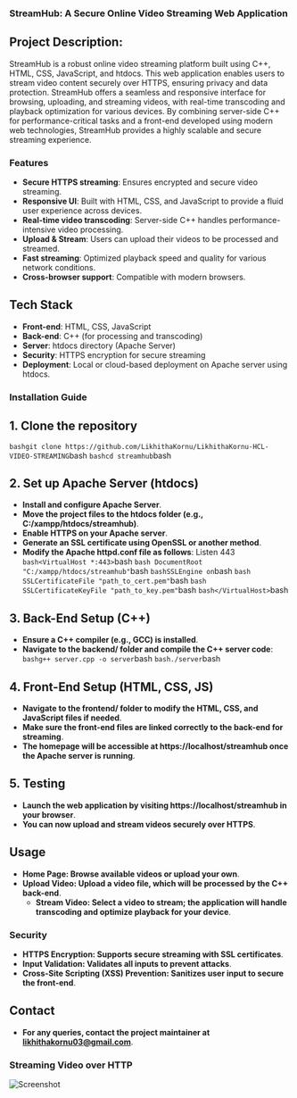 ### StreamHub: A Secure Online Video Streaming Web Application

## Project Description:
StreamHub is a robust online video streaming platform built using C++, HTML, CSS, JavaScript, and htdocs. This web application enables users to stream video content securely over HTTPS, ensuring privacy and data protection. StreamHub offers a seamless and responsive interface for browsing, uploading, and streaming videos, with real-time transcoding and playback optimization for various devices. By combining server-side C++ for performance-critical tasks and a front-end developed using modern web technologies, StreamHub provides a highly scalable and secure streaming experience.

### Features

- **Secure HTTPS streaming**: Ensures encrypted and secure video streaming.
- **Responsive UI**: Built with HTML, CSS, and JavaScript to provide a fluid user experience across devices.
- **Real-time video transcoding**: Server-side C++ handles performance-intensive video processing.
- **Upload & Stream**: Users can upload their videos to be processed and streamed.
- **Fast streaming**: Optimized playback speed and quality for various network conditions.
- **Cross-browser support**: Compatible with modern browsers.

## Tech Stack

- **Front-end**: HTML, CSS, JavaScript
- **Back-end**: C++ (for processing and transcoding)
- **Server**: htdocs directory (Apache Server)
- **Security**: HTTPS encryption for secure streaming
- **Deployment**: Local or cloud-based deployment on Apache server using htdocs.

### Installation Guide

## 1. Clone the repository
```bashgit clone https://github.com/LikhithaKornu/LikhithaKornu-HCL-VIDEO-STREAMING```bash
```bashcd streamhub```bash
## 2. Set up Apache Server (htdocs)
- **Install and configure Apache Server**.
- **Move the project files to the htdocs folder (e.g., C:/xampp/htdocs/streamhub)**.
- **Enable HTTPS on your Apache server**.
- **Generate an SSL certificate using OpenSSL or another method**.
- **Modify the Apache httpd.conf file as follows**:
Listen 443
```bash<VirtualHost *:443>```bash
   ```bash DocumentRoot "C:/xampp/htdocs/streamhub"```bash
    ```bashSSLEngine on```bash
   ```bash SSLCertificateFile "path_to_cert.pem"```bash
   ```bash SSLCertificateKeyFile "path_to_key.pem"```bash
```bash</VirtualHost>```bash
## 3. Back-End Setup (C++)
- **Ensure a C++ compiler (e.g., GCC) is installed**.
- **Navigate to the backend/ folder and compile the C++ server code**:
```bashg++ server.cpp -o server```bash
```bash./server```bash
## 4. Front-End Setup (HTML, CSS, JS)
- **Navigate to the frontend/ folder to modify the HTML, CSS, and JavaScript files if needed**.
- **Make sure the front-end files are linked correctly to the back-end for streaming**.
- **The homepage will be accessible at https://localhost/streamhub once the Apache server is running**.
## 5. Testing
- **Launch the web application by visiting https://localhost/streamhub in your browser**.
- **You can now upload and stream videos securely over HTTPS**.
## Usage
- **Home Page: Browse available videos or upload your own**.
- **Upload Video: Upload a video file, which will be processed by the C++ back-end**.
  - **Stream Video: Select a video to stream; the application will handle transcoding and optimize playback for your device**.
### Security
- **HTTPS Encryption: Supports secure streaming with SSL certificates**.
- **Input Validation: Validates all inputs to prevent attacks**.
- **Cross-Site Scripting (XSS) Prevention: Sanitizes user input to secure the front-end**.
## Contact
- **For any queries, contact the project maintainer at likhithakornu03@gmail.com**.
### Streaming Video over HTTP

![Screenshot](screenshot.png)
